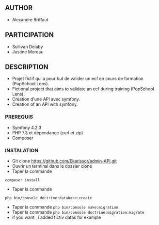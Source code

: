 ## AUTHOR

* Alexandre Briffaut


## PARTICIPATION

* Sullivan Delaby
* Justine Moreau


## DESCRIPTION

* Projet fictif qui a pour but de valider un ecf en cours de formation (PopSchool Lens).
* Fictional project that aims to validate an ecf during training (PopSchool Lens).
* Création d'une API avec symfony.
* Creation of an API with symfony.


### PREREQUIS

* Symfony 4.2.3
* PHP 7.3 et dépendance (curl et zip)
* Composer

### INSTALATION

* Git clone https://github.com/Ekarissor/admin-API.git
* Ouvrir un terminal dans le dossier cloné
* Taper la commande
 
```composer install``` 
* Taper la commande
 
```php bin/console doctrine:database:create``` 
* Taper la commande
```php bin/console make:migration```
* Taper la commande
```php bin/console doctrine:migration:migrate```
* if you want , i added fictiv datas for example
